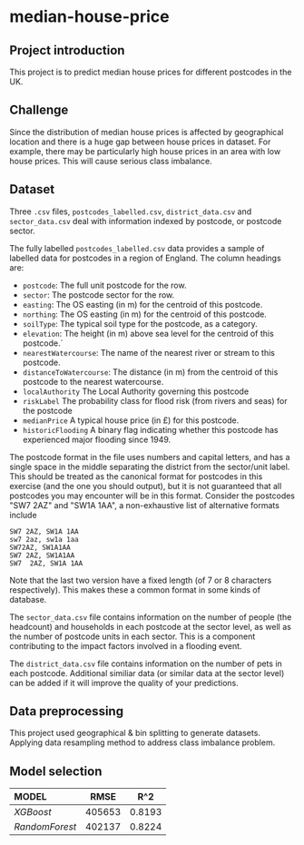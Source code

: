 # median-house-price

## Project introduction
This project is to predict median house prices for different postcodes in the UK.

## Challenge
Since the distribution of median house prices is affected by geographical location and there is a huge gap between house prices in dataset. For example, there may be particularly high house prices in an area with low house prices.  This will cause serious class imbalance.

## Dataset
Three `.csv` files, `postcodes_labelled.csv`, `district_data.csv` and `sector_data.csv` deal with information indexed by postcode, or postcode sector.

The fully labelled `postcodes_labelled.csv` data provides a sample of labelled data for postcodes in a region of England. The column headings are:

- `postcode`: The full unit postcode for the row.
- `sector`: The postcode sector for the row.
- `easting`: The OS easting (in m) for the centroid of this postcode.
- `northing`: The OS easting (in m) for the centroid of this postcode.
- `soilType`: The typical soil type for the postcode, as a category.
- `elevation`: The height (in m) above sea level for the centroid of this postcode.`
- `nearestWatercourse`: The name of the nearest river or stream to this postcode.
- `distanceToWatercourse`: The distance (in m) from the centroid of this postcode to the nearest watercourse.
- `localAuthority` The Local Authority governing this postcode
- `riskLabel` The probability class for flood risk (from rivers and seas) for the postcode
- `medianPrice` A typical house price (in £) for this postcode.
- `historicFlooding` A binary flag indicating whether this postcode has experienced major flooding since 1949.

The postcode format in the file uses numbers and capital letters, and has a single space in the middle separating the district from the sector/unit label. This should be treated as the canonical format for postcodes in this exercise (and the one you should output), but it is not guaranteed that all postcodes you may encounter will be in this format. Consider the postcodes "SW7 2AZ" and "SW1A 1AA", a non-exhaustive list of alternative formats include

```
SW7 2AZ, SW1A 1AA
sw7 2az, sw1a 1aa
SW72AZ, SW1A1AA
SW7 2AZ, SW1A1AA
SW7  2AZ, SW1A 1AA  
```

Note that the last two version have a fixed length (of 7 or 8 characters respectively). This makes these a common format in some kinds of database.

The `sector_data.csv` file contains information on the number of people (the headcount) and  households in each postcode at the sector level, as well as the number of postcode units in each sector. This is a component contributing to the impact factors involved in a flooding event.

The `district_data.csv` file contains information on the number of pets in each postcode. Additional similiar data (or similar data at the sector level) can be added if it will improve the quality of your predictions.

## Data preprocessing
This project used geographical & bin splitting to generate datasets. Applying data resampling method to address class imbalance problem.

## Model selection
| **MODEL** | **RMSE** | **R^2** |
| :------------------ | :---: | :---: |
| *XGBoost* | 405653 | 0.8193 |
| *RandomForest* | 402137 | 0.8224 |